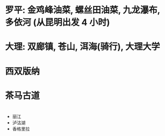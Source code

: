 # 罗平: 金鸡峰油菜, 螺丝田油菜, 九龙瀑布, 多依河 (从昆明出发 4 小时)
# 大理: 双廊镇, 苍山, 洱海(骑行), 大理大学
# 西双版纳
# 茶马古道
# 
- 丽江
- 泸沽湖
- 香格里拉